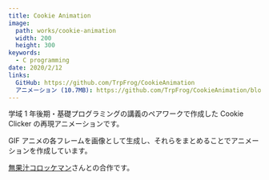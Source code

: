 ```yaml
---
title: Cookie Animation
image: 
  path: works/cookie-animation
  width: 200
  height: 300
keywords:
  - C programming
date: 2020/2/12
links:
  GitHub: https://github.com/TrpFrog/CookieAnimation
  アニメーション (10.7MB): https://github.com/TrpFrog/CookieAnimation/blob/master/anim.gif
---
```


学域 1 年後期・基礎プログラミングの講義のペアワークで作成した Cookie Clicker の再現アニメーションです。

GIF アニメの各フレームを画像として生成し、それらをまとめることでアニメーションを作成しています。

[無果汁コロッケマン](https://twitter.com/croute_pillow)さんとの合作です。

